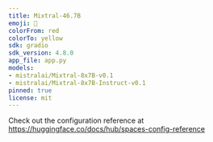 ```yaml
---
title: Mixtral-46.7B
emoji: 🦊
colorFrom: red
colorTo: yellow
sdk: gradio
sdk_version: 4.8.0
app_file: app.py
models:
- mistralai/Mixtral-8x7B-v0.1
- mistralai/Mixtral-8x7B-Instruct-v0.1
pinned: true
license: mit
---
```


Check out the configuration reference at https://huggingface.co/docs/hub/spaces-config-reference